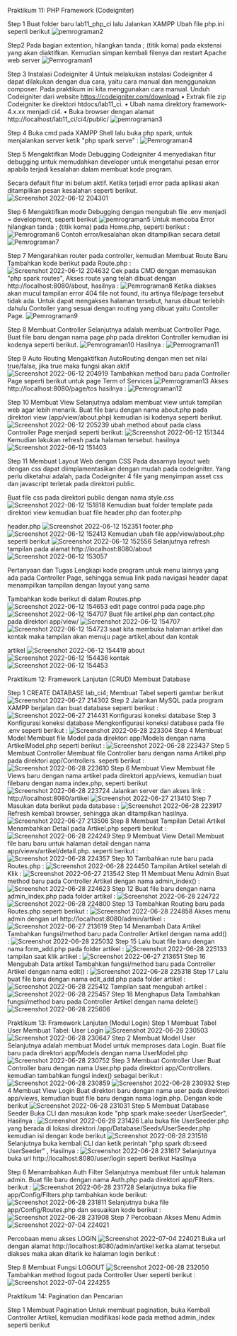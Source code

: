 Praktikum 11: PHP Framework (Codeigniter)

Step 1
Buat folder baru lab11_php_ci lalu Jalankan XAMPP Ubah file php.ini seperti berikut 
![pemrograman2](https://user-images.githubusercontent.com/73973590/173235986-caa230d6-e252-4203-a64a-6ffd55f5f112.png)

Step2
Pada bagian extention, hilangkan tanda ; (titik koma) pada ekstensi yang akan diaktifkan. Kemudian simpan kembali filenya dan restart Apache web server
![Pemrograman1](https://user-images.githubusercontent.com/73973590/173236030-c331fa97-feab-4741-ab73-39a7478a534c.png)

Step 3
Instalasi Codeigniter 4
Untuk melakukan instalasi Codeigniter 4 dapat dilakukan dengan dua cara, yaitu cara manual dan menggunakan composer. Pada praktikum ini kita menggunakan cara manual.
Unduh Codeigniter dari website https://codeigniter.com/download • Extrak file zip Codeigniter ke direktori htdocs/lab11_ci. • Ubah nama direktory framework-4.x.xx menjadi ci4. • Buka browser dengan alamat http://localhost/lab11_ci/ci4/public/
![pemrograman3](https://user-images.githubusercontent.com/73973590/173236076-d38ff867-ceba-43da-9235-d6023d228a08.png)

Step 4
Buka cmd pada XAMPP Shell lalu buka php spark, untuk menjalankan server ketik "php spark serve" :
![Pemrograman4](https://user-images.githubusercontent.com/73973590/173236101-8f11552a-d695-41c6-8dcb-7905635382a4.png)

Step 5 
Mengaktifkan Mode Debugging
Codeigniter 4 menyediakan fitur debugging untuk memudahkan developer untuk mengetahui pesan error apabila terjadi kesalahan dalam membuat kode program.

Secara default fitur ini belum aktif. Ketika terjadi error pada aplikasi akan ditampilkan pesan kesalahan seperti berikut.
![Screenshot 2022-06-12 204301](https://user-images.githubusercontent.com/73973590/173236140-5fed9e00-9f34-4162-9eb5-d8478c14a5f8.png)

Step 6
Mengaktifkan mode Debugging dengan mengubah file .env menjadi = development, seperti berikut 
![pemrograman5](https://user-images.githubusercontent.com/73973590/173236167-b05c6a58-76f1-4f2c-9cf4-f44d872154fd.png)
Untuk mencoba Error hilangkan tanda ; (titik koma) pada Home.php, seperti berikut :
![Pemrograman6](https://user-images.githubusercontent.com/73973590/173236185-b0a9f197-f801-4df4-987b-d0c35c4dd556.png)
Contoh error/kesalahan akan ditampilkan secara detail
![Pemrograman7](https://user-images.githubusercontent.com/73973590/173236200-8ff83067-cbe7-4955-8e11-61449a064454.png)


Step 7
Mengarahkan router pada controller, kemudian Membuat Route Baru Tambahkan kode berikut pada Route.php :
![Screenshot 2022-06-12 204632](https://user-images.githubusercontent.com/73973590/173236297-06f98323-522e-4938-9f36-38d638edc767.png)
Cek pada CMD dengan memasukan "php spark routes", Akses route yang telah dibuat dengan http://localhost:8080/about, hasilnya :
![Pemrograman8](https://user-images.githubusercontent.com/73973590/173236241-1fa6a9eb-5d58-48db-8b9e-a0acfcb4817f.png)
Ketika diakses akan mucul tampilan error 404 file not found, itu artinya file/page tersebut tidak ada. Untuk dapat mengakses halaman tersebut, harus dibuat terlebih dahulu Contoller yang sesuai dengan routing yang dibuat yaitu Contoller Page.
![Pemrograman9](https://user-images.githubusercontent.com/73973590/173236357-a8ca7922-5807-4063-a0cc-15e9a9f1c64d.png)

Step 8
Membuat Controller
Selanjutnya adalah membuat Controller Page. Buat file baru dengan nama page.php pada direktori Controller kemudian isi kodenya seperti berikut.
![Pemrograman10](https://user-images.githubusercontent.com/73973590/173236372-bb9d28d0-0bd2-4501-a90c-17df77295ea1.png)
Hasilnya :
![Pemrograman11](https://user-images.githubusercontent.com/73973590/173236380-a952006c-73a1-43fe-9342-e073b0f29af2.png)

Step 9
Auto Routing
Mengaktifkan AutoRouting dengan men set nilai true/false, jika true maka fungsi akan aktif
![Screenshot 2022-06-12 204919](https://user-images.githubusercontent.com/73973590/173236431-e9e1db5f-7e32-4348-a91b-d9eef5c04e26.png)
Tambahkan method baru pada Controller Page seperti berikut untuk page Term of Services
![Pemrograman13](https://user-images.githubusercontent.com/73973590/173236472-7bf1fb2b-0b9e-4f33-b896-4c2fa989b0e7.png)
Akses http://localhost:8080/page/tos hasilnya :
![Pemrograman12](https://user-images.githubusercontent.com/73973590/173236463-8967b86c-a606-495d-91c0-d13b9b36c8d9.png)


Step 10
Membuat View
Selanjutnya adalam membuat view untuk tampilan web agar lebih menarik. Buat file baru dengan nama about.php pada direktori view (app/view/about.php) kemudian isi kodenya seperti berikut.
![Screenshot 2022-06-12 205239](https://user-images.githubusercontent.com/73973590/173236557-609a472d-41e2-4b5a-a523-0b6babe2e24f.png)
ubah method about pada class Controller Page menjadi seperti berikut:
![Screenshot 2022-06-12 151344](https://user-images.githubusercontent.com/73973590/173236514-7fa225e1-951d-4bb6-b899-c996672dd482.png)
Kemudian lakukan refresh pada halaman tersebut. hasilnya
![Screenshot 2022-06-12 151403](https://user-images.githubusercontent.com/73973590/173236575-39d2cb89-4c68-4e00-8640-e4487cdcc4c7.png)

Step 11
Membuat Layout Web dengan CSS
Pada dasarnya layout web dengan css dapat diimplamentasikan dengan mudah pada codeigniter. Yang perlu diketahui adalah, pada Codeigniter 4 file yang menyimpan asset css dan javascript terletak pada direktori public.

Buat file css pada direktori public dengan nama style.css
![Screenshot 2022-06-12 151818](https://user-images.githubusercontent.com/73973590/173236606-28ab82f8-5f3e-47c6-a149-2e304ffa1124.png)
Kemudian buat folder template pada direktori view kemudian buat file header.php dan footer.php

header.php
![Screenshot 2022-06-12 152351](https://user-images.githubusercontent.com/73973590/173236619-a031ff31-ff29-4189-a82f-3d1691b09e4e.png)
footer.php
![Screenshot 2022-06-12 152413](https://user-images.githubusercontent.com/73973590/173236633-e6344848-aacb-4ccc-93b0-c63d3e9f74f3.png)
Kemudian ubah file app/view/about.php seperti berikut
![Screenshot 2022-06-12 152556](https://user-images.githubusercontent.com/73973590/173236658-80a39b03-b63a-4fb5-89ec-ecc17581c88d.png)
Selanjutnya refresh tampilan pada alamat http://localhost:8080/about
![Screenshot 2022-06-12 153057](https://user-images.githubusercontent.com/73973590/173236671-63052d88-eeb1-4af8-aadd-b8cb4813ae97.png)


Pertanyaan dan Tugas
Lengkapi kode program untuk menu lainnya yang ada pada Controller Page, sehingga semua link pada navigasi header dapat menampilkan tampilan dengan layout yang sama

Tambahkan kode berikut di dalam Routes.php
![Screenshot 2022-06-12 154653](https://user-images.githubusercontent.com/73973590/173236688-2d93d159-100e-439f-9d7b-30cf4395f2a8.png)
edit page control pada page.php
![Screenshot 2022-06-12 154707](https://user-images.githubusercontent.com/73973590/173236705-3b866d55-22a2-4e24-86f4-244880173d08.png)
Buat file artikel.php dan contact.php pada direktori app/view/
![Screenshot 2022-06-12 154707](https://user-images.githubusercontent.com/73973590/173236733-05fd1fe7-42d9-4afc-8dc1-e1697ee60294.png)
![Screenshot 2022-06-12 154723](https://user-images.githubusercontent.com/73973590/173236761-90fbdf9c-495e-4109-9168-607ce3bb1fca.png)
saat kita membuka halaman artikel dan kontak maka tampilan akan menuju page artikel,about dan kontak

artikel
![Screenshot 2022-06-12 154419](https://user-images.githubusercontent.com/73973590/173236775-650ffbef-a1ad-432b-aa49-7b3c77496c91.png)
about
![Screenshot 2022-06-12 154436](https://user-images.githubusercontent.com/73973590/173236786-689dd255-f126-4c2b-b583-5e3dfd5ce499.png)
kontak
![Screenshot 2022-06-12 154453](https://user-images.githubusercontent.com/73973590/173236816-69b7c595-ae6c-4585-9a29-2192c93bc546.png)


Praktikum 12: Framework Lanjutan (CRUD)
Membuat Database

Step 1
CREATE DATABASE lab_ci4; Membuat Tabel seperti gambar berikut
![Screenshot 2022-06-27 214302](https://user-images.githubusercontent.com/73973590/175968340-f1732731-0957-4e9b-b953-7faf92d2d1d3.png)
Step 2
Jalankan MySQL pada program XAMPP berjalan dan buat database seperti berikut :
![Screenshot 2022-06-27 214431](https://user-images.githubusercontent.com/73973590/175968605-8bec2ad6-8821-4125-9b91-656ca377747d.png)
Konfigurasi koneksi database
Step 3
Konfigurasi koneksi database
Mengkonfigurasi koneksi database pada file .env seperti berikut :
![Screenshot 2022-06-28 223304](https://user-images.githubusercontent.com/73973590/176220388-9877a811-97d5-4958-8d12-45be650cae97.png)
Step 4
Membuat Model
Membuat file Model pada direktori app/Models dengan nama ArtikelModel.php seperti berikut :
![Screenshot 2022-06-28 223437](https://user-images.githubusercontent.com/73973590/176220680-9e2186e9-c348-4980-89cd-4287f2075da7.png)
Step 5
Membuat Controller
Membuat file Controller baru dengan nama Artikel.php pada direktori app/Controllers. seperti berikut :
![Screenshot 2022-06-28 223610](https://user-images.githubusercontent.com/73973590/176221042-05c3f6ed-f7d1-4f80-91cd-4f367484e69c.png)
Step 6
Membuat View
Membuat file Views baru dengan nama artikel pada direktori app/views, kemudian buat filebaru dengan nama index.php, seperti berikut
![Screenshot 2022-06-28 223724](https://user-images.githubusercontent.com/73973590/176221354-3830489a-677d-4fb7-bb59-508a566de020.png)
Jalankan server dan akses link : http://localhost:8080/artikel
![Screenshot 2022-06-27 213410](https://user-images.githubusercontent.com/73973590/176221494-f0a7a070-fb49-43fc-9ddd-c8d7de094afb.png)
Step 7
Masukan data berikut pada database :
![Screenshot 2022-06-28 223917](https://user-images.githubusercontent.com/73973590/176221735-a697d3cb-f458-41d5-b095-7ba732abd3e8.png)
Refresh kembali browser, sehingga akan ditampilkan hasilnya.
![Screenshot 2022-06-27 213506](https://user-images.githubusercontent.com/73973590/176221860-1884b557-5e67-4db5-a5b5-b6a974f320fa.png)
Step 8
Membuat Tampilan Detail Artikel
Menambahkan Detail pada Artikel.php seperti berikut :
![Screenshot 2022-06-28 224249](https://user-images.githubusercontent.com/73973590/176222508-99465cf6-d3f7-43af-9d90-5565ee08a647.png)
Step 9
Membuat View Detail
Membuat file baru baru untuk halaman detail dengan nama app/views/artikel/detail.php. seperti berikut :
![Screenshot 2022-06-28 224357](https://user-images.githubusercontent.com/73973590/176222770-cce2e96c-ef57-47d9-a770-3842e5396c15.png)
Step 10
Tambahkan rute baru pada Routes.php :
![Screenshot 2022-06-28 224450](https://user-images.githubusercontent.com/73973590/176222963-ce785e88-6d54-42eb-8816-76a3f2c564ae.png)
Tampilan Artikel setelah di Klik :
![Screenshot 2022-06-27 213542](https://user-images.githubusercontent.com/73973590/176223058-411f9fc4-8cc4-43ee-8622-8c93ea0ed8de.png)
Step 11
Membuat Menu Admin
Buat method baru pada Controller Artikel dengan nama admin_index() :
![Screenshot 2022-06-28 224623](https://user-images.githubusercontent.com/73973590/176223343-99a367f5-81c1-4104-94f5-7adb42ae0b68.png)
Step 12
Buat file baru dengan nama admin_index.php pada folder artikel :
![Screenshot 2022-06-28 224722](https://user-images.githubusercontent.com/73973590/176223533-75b818da-660f-45ae-b26b-9800a0acdc71.png)
![Screenshot 2022-06-28 224800](https://user-images.githubusercontent.com/73973590/176223676-8e2b5777-833d-482e-b9a4-e36eb3c38f57.png)
Step 13
Tambahkan Routing baru pada Routes.php seperti berikut :
![Screenshot 2022-06-28 224858](https://user-images.githubusercontent.com/73973590/176223895-389a2dee-3f0d-42bf-b5b1-be63c0979acd.png)
Akses menu admin dengan url http://localhost:8080/admin/artikel :
![Screenshot 2022-06-27 213619](https://user-images.githubusercontent.com/73973590/176224028-0cd0124e-878e-4199-9237-01a0b781cc6d.png)
Step 14
Menambah Data Artikel
Tambahkan fungsi/method baru pada Controller Artikel dengan nama add() :
![Screenshot 2022-06-28 225032](https://user-images.githubusercontent.com/73973590/176224257-bc66c716-e4db-4ca5-8d7b-716dd53f29a3.png)
Step 15
Lalu buat file baru dengan nama form_add.php pada folder artikel :
![Screenshot 2022-06-28 225133](https://user-images.githubusercontent.com/73973590/176224488-c379acb9-d522-4dd8-baf2-ab5d1af5a49a.png)
tampilan saat klik artikel :
![Screenshot 2022-06-27 213651](https://user-images.githubusercontent.com/73973590/176224582-af821c64-dd4e-4b23-a56e-6ceabf386895.png)
Step 16
Mengubah Data artikel
Tambahkan fungsi/method baru pada Controller Artikel dengan nama edit() :
![Screenshot 2022-06-28 225318](https://user-images.githubusercontent.com/73973590/176224863-55b3e04a-a38d-4670-b534-49166ddb84c6.png)
Step 17
Lalu buat file baru dengan nama edit_add.php pada folder artikel :
![Screenshot 2022-06-28 225412](https://user-images.githubusercontent.com/73973590/176225093-9ad1a1bb-ebea-427e-baa1-a7c93c1c8ffd.png)
Tampilan saat mengubah artikel :
![Screenshot 2022-06-28 225457](https://user-images.githubusercontent.com/73973590/176225298-c80575ac-7343-4265-b4dc-ead925045744.png)
Step 18
Menghapus Data
Tambahkan fungsi/method baru pada Controller Artikel dengan nama delete()
![Screenshot 2022-06-28 225606](https://user-images.githubusercontent.com/73973590/176225554-8ce8d413-96a8-4e1e-8abb-1931f415a64a.png)



Praktikum 13: Framework Lanjutan (Modul Login)
Step 1
Membuat Tabel User
Membuat Tabel: User Login
![Screenshot 2022-06-28 230503](https://user-images.githubusercontent.com/73973590/176227377-6af0b50a-3900-40a5-a0a9-b2609b7ab139.png)
![Screenshot 2022-06-28 230647](https://user-images.githubusercontent.com/73973590/176227714-0fc157a2-675f-457c-b695-0b1b91a8815c.png)
Step 2
Membuat Model User
Selanjutnya adalah membuat Model untuk memproses data Login. Buat file baru pada direktori app/Models dengan nama UserModel.php
![Screenshot 2022-06-28 230752](https://user-images.githubusercontent.com/73973590/176227956-5e05f88b-25df-418e-91e0-41e70f9120a6.png)
Step 3
Membuat Controller User
Buat Controller baru dengan nama User.php pada direktori app/Controllers. kemudian tambahkan fungsi index() sebagai berikut :
![Screenshot 2022-06-28 230859](https://user-images.githubusercontent.com/73973590/176228173-d4c73cc2-43ed-4b30-a3d8-e475800d27e1.png)
![Screenshot 2022-06-28 230932](https://user-images.githubusercontent.com/73973590/176228285-636dbc47-af7d-4b6c-a3dd-a6028130c18d.png)
Step 4
Membuat View Login
Buat direktori baru dengan nama user pada direktori app/views, kemudian buat file baru dengan nama login.php. Dengan kode berikut
![Screenshot 2022-06-28 231031](https://user-images.githubusercontent.com/73973590/176228474-ce399a6d-262c-4db8-92db-387c3129b2c8.png)
Step 5
Membuat Database Seeder
Buka CLI dan masukan kode "php spark make:seeder UserSeeder", Hasilnya :
![Screenshot 2022-06-28 231426](https://user-images.githubusercontent.com/73973590/176229249-f3248d05-99ff-4528-a989-6a21d354cf6e.png)
Lalu buka file UserSeeder.php yang berada di lokasi direktori /app/Database/Seeds/UserSeeder.php kemudian isi dengan kode berikut
![Screenshot 2022-06-28 231518](https://user-images.githubusercontent.com/73973590/176229419-fbf8e059-c373-480d-8b4b-5d3cdae7e3c1.png)
Selanjutnya buka kembali CLI dan ketik perintah "php spark db:seed UserSeeder" , Hasilnya :
![Screenshot 2022-06-28 231617](https://user-images.githubusercontent.com/73973590/176229622-48bf0b3d-300c-45d5-897f-64bad88795c3.png)
Selanjutnya buka url http://localhost:8080/user/login seperti berikut Hasilnya


Step 6
Menambahkan Auth Filter
Selanjutnya membuat filer untuk halaman admin. Buat file baru dengan nama Auth.php pada direktori app/Filters. berikut :
![Screenshot 2022-06-28 231728](https://user-images.githubusercontent.com/73973590/176229885-18638126-79a5-486e-9ce5-380357c99d9c.png)
Selanjutnya buka file app/Config/Filters.php tambahkan kode berikut:
![Screenshot 2022-06-28 231811](https://user-images.githubusercontent.com/73973590/176230041-70115ca8-979a-458f-91d6-5d451267e384.png)
Selanjutnya buka file app/Config/Routes.php dan sesuaikan kode berikut :
![Screenshot 2022-06-28 231908](https://user-images.githubusercontent.com/73973590/176230207-a0f90801-0700-41fe-acbf-f5b25042db51.png)
Step 7
Percobaan Akses Menu Admin
![Screenshot 2022-07-04 224021](https://user-images.githubusercontent.com/73973590/177186379-d90b38a8-12e1-45ca-ab0b-2c553caa1cf1.png)

Percobaan menu akses LOGIN
![Screenshot 2022-07-04 224021](https://user-images.githubusercontent.com/73973590/177186267-3c4b5c56-c982-4c3f-bad2-aa773ac011d3.png)
Buka url dengan alamat http://localhost:8080/admin/artikel ketika alamat tersebut diakses maka akan ditarik ke halaman login berikut :

Step 8
Membuat Fungsi LOGOUT
![Screenshot 2022-06-28 232050](https://user-images.githubusercontent.com/73973590/176230555-101fa98a-bf5f-4d7d-91ca-29ff85c83b42.png)
Tambahkan method logout pada Controller User seperti berikut :
![Screenshot 2022-07-04 224255](https://user-images.githubusercontent.com/73973590/177186504-932e6777-c532-4832-acde-2009f6f58a88.png)

Praktikum 14: Pagination dan Pencarian

Step 1
Membuat Pagination
Untuk membuat pagination, buka Kembali Controller Artikel, kemudian modifikasi kode pada method admin_index seperti berikut





